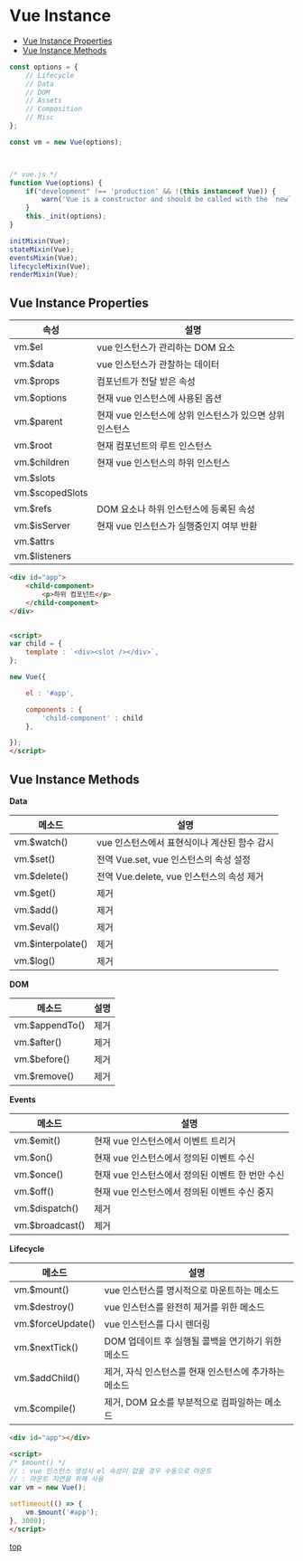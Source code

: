 # Vue Instance

- [Vue Instance Properties](#vue-instance-properties)
- [Vue Instance Methods](#vue-instance-methods)


```js
const options = {
    // Lifecycle
    // Data
    // DOM
    // Assets
    // Composition
    // Misc
};

const vm = new Vue(options);



/* vue.js */
function Vue(options) {
    if("development" !== 'production' && !(this instanceof Vue)) {
        warn('Vue is a constructor and should be called with the `new` keyword');
    }
    this._init(options);
}

initMixin(Vue);
stateMixin(Vue);
eventsMixin(Vue);
lifecycleMixin(Vue);
renderMixin(Vue);
```



## Vue Instance Properties

속성 | 설명
---|---
vm.$el          | vue 인스턴스가 관리하는 DOM 요소
vm.$data        | vue 인스턴스가 관찰하는 데이터
vm.$props       | 컴포넌트가 전달 받은 속성
vm.$options     | 현재 vue 인스턴스에 사용된 옵션
vm.$parent      | 현재 vue 인스턴스에 상위 인스턴스가 있으면 상위 인스턴스
vm.$root        | 현재 컴포넌트의 루트 인스턴스
vm.$children    | 현재 vue 인스턴스의 하위 인스턴스  
vm.$slots       |
vm.$scopedSlots |
vm.$refs        | DOM 요소나 하위 인스턴스에 등록된 속성
vm.$isServer    | 현재 vue 인스턴스가 실행중인지 여부 반환
vm.$attrs       |
vm.$listeners   |


```html
<div id="app">
    <child-component>
        <p>하위 컴포넌트</p>
    </child-component>
</div>


<script>
var child = {
    template : `<div><slot /></div>`,
};

new Vue({

    el : '#app',

    components : {
        'child-component' : child
    },

});
</script>
```



## Vue Instance Methods

**Data**

메소드 | 설명
---|---
vm.$watch()       | vue 인스턴스에서 표현식이나 계산된 함수 감시
vm.$set()         | 전역 Vue.set, vue 인스턴스의 속성 설정
vm.$delete()      | 전역 Vue.delete, vue 인스턴스의 속성 제거
vm.$get()         | 제거
vm.$add()         | 제거
vm.$eval()        | 제거
vm.$interpolate() | 제거
vm.$log()         | 제거


**DOM**

메소드 | 설명
---|---
vm.$appendTo() | 제거
vm.$after()    | 제거
vm.$before()   | 제거
vm.$remove()   | 제거


**Events**

메소드 | 설명
---|---
vm.$emit()      | 현재 vue 인스턴스에서 이벤트 트리거
vm.$on()        | 현재 vue 인스턴스에서 정의된 이벤트 수신
vm.$once()      | 현재 vue 인스턴스에서 정의된 이벤트 한 번만 수신
vm.$off()       | 현재 vue 인스턴스에서 정의된 이벤트 수신 중지
vm.$dispatch()  | 제거
vm.$broadcast() | 제거


**Lifecycle**

메소드 | 설명
---|---
vm.$mount()       | vue 인스턴스를 명시적으로 마운트하는 메소드
vm.$destroy()     | vue 인스턴스를 완전히 제거를 위한 메소드
vm.$forceUpdate() | vue 인스턴스를 다시 렌더링
vm.$nextTick()    | DOM 업데이트 후 실행될 콜백을 연기하기 위한 메소드
vm.$addChild()    | 제거, 자식 인스턴스를 현재 인스턴스에 추가하는 메소드
vm.$compile()     | 제거, DOM 요소를 부분적으로 컴파일하는 메소드


```html
<div id="app"></div>

<script>
/* $mount() */
// : vue 인스턴스 생성시 el 속성이 없을 경우 수동으로 마운트
// : 마운트 지연을 위해 사용  
var vm = new Vue();

setTimeout(() => {
    vm.$mount('#app');
}, 3000);
</script>
```



[top](#)
